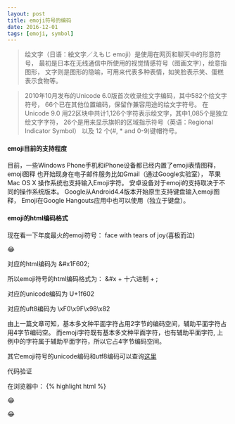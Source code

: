 ```yaml
---
layout: post
title: emoji符号的编码
date: 2016-12-01 
tags: [emoji, symbol]
---
```


>绘文字（日语：絵文字／えもじ emoji）是使用在网页和聊天中的形意符号，
最初是日本在无线通信中所使用的视觉情感符号（图画文字），绘意指图形，
文字则是图形的隐喻，可用来代表多种表情，如笑脸表示笑、蛋糕表示食物等。

>2010年10月发布的Unicode 6.0版首次收录绘文字编码，其中582个绘文字符号，
66个已在其他位置编码，保留作兼容用途的绘文字符号。
在Unicode 9.0 用22区块中共计1,126个字符表示绘文字，其中1,085个是独立绘文字字符，
26个是用来显示旗帜的区域指示符号（英语：Regional Indicator Symbol）
以及 12 个(#, * and 0-9)键帽符号。

<!-- more -->


#### emoji目前的支持程度
目前，一些Windows Phone手机和iPhone设备都已经内置了emoji表情图释，emoji图释
也开始现身在电子邮件服务比如Gmail（通过Google实验室），
苹果Mac OS X 操作系统也支持输入Emoji字符。
安卓设备对于emoji的支持取决于不同的操作系统版本。
Google从Android4.4版本开始原生支持键盘输入emoji图释，
Emoji在Google Hangouts应用中也可以使用（独立于键盘）。

#### emoji的html编码格式
现在看一下年度最火的emoji符号： face with tears of joy(喜极而泣)

&#x1F602;

对应的html编码为 &amp;#x1F602;

所以emoji符号的html编码格式为： &#x + 十六进制 + ;

对应的unicode编码为 U+1f602

对应的uft8编码为 \xF0\x9F\x98\x82   

由上一篇文章可知，基本多文种平面字符占用2字节的编码空间，辅助平面字符占用4字节编码空。
而emoji字符既有基本多文种平面字符，也有辅助平面字符, 上例中的字符属于辅助平面字符，所以它占4字节编码空间。


其它emoji符号的unicode编码和utf8编码可以查询[这里](http://apps.timwhitlock.info/emoji/tables/unicode#block-2-dingbats)

代码验证

在浏览器中：
{% highlight html %}
<!DOCTYPE html>
<html lang="en">
<head>
    <meta charset="UTF-8">
    <meta http-equiv="X-UA-Compatible" content="IE=edge,chrome=1">
    <meta name="viewport" content="width=device-width,initial-scale=1.0, maximum-scale=1.0,user-scalable=no">
    <title>Title</title>
</head>
<body>
    <p class="p1">😂</p>
    <p class="p2">&#x1F602;</p>
    <p class="p3"></p>
    <p class="p4"></p>
    <script>
        let $ = function (selector) {
            return document.querySelector(selector);
        };
        let lg = console.log.bind(console);

        $('.p3').textContent = '\xF0\x9F\x98\x82';
        $('.p4').textContent = '&#x1F602;';
        
        lg($('.p1').textContent);        

    </script>
</body>
</html>
{% endhighlight %}

在Node.js中：
{% highlight javascript %}
'use strict';
let fs = require('fs-extra');

const buf = Buffer.from('😂'); // default :uft8
let strhex = buf.toString('hex');

console.log(strhex); // 'f09f9882'


const buf2 = Buffer.from([0xf0,0x9f,0x98,0x82]);
let str2 = buf2.toString();

fs.outputFile("./build/file.js", str2, function (err) {
    console.log("output to file.js successfully.");
    // execute callback
});

{% endhighlight %}

你可能会意识到，好像跟你之前见到的不一样。 恩， 是不一样，但上面的样子才是其编码的最原始的样子。
你通常所看到的样子都是各个公司重新实现的该编码所对应的图片，如下面所示：

<style>
.emoji li{
    overflow:hidden;
}

.emoji span{
    display:inline-block;
    float:left;
    height:36px;
    width: 80px;
    line-height:36px;
    margin-right:30px;
}
.emoji img{
    float:left;
    width:36px;
    height:36px;
}
</style>
<ul class="emoji">
<li><span>Apple:    </span> <img alt="face with tears of joy" src="http://okup5z621.bkt.clouddn.com/face_tears_apple.png"></li>
<li><span>Google:   </span> <img alt="face with tears of joy" src="http://okup5z621.bkt.clouddn.com/face_tears_google.png"></li>
<li><span>Facebook: </span> <img alt="face with tears of joy" src="http://okup5z621.bkt.clouddn.com/face_tears_fb.png"></li>
<li><span>Microsoft:</span> <img alt="face with tears of joy" src="http://okup5z621.bkt.clouddn.com/face_tears_ms.png"></li>
</ul>

其他公司的实现可以参见[这里](http://emojipedia.org/face-with-tears-of-joy/)

#### emoji符号集合
- [可以到这里查找自己需要的emoji表情符号](http://www.megaemoji.com/cn/emoji/)
- [还有这里](http://www.megaemoji.com/)

#### node模块： 将emoji符号编码转换为对应的图片
- [emoji](https://www.npmjs.com/package/emoji)

<div class="references">references</div>

[wikipedia](https://en.wikipedia.org/wiki/Emoji)
 
[Emoji Unicode Tables](http://apps.timwhitlock.info/emoji/tables/unicode#block-2-dingbats) 